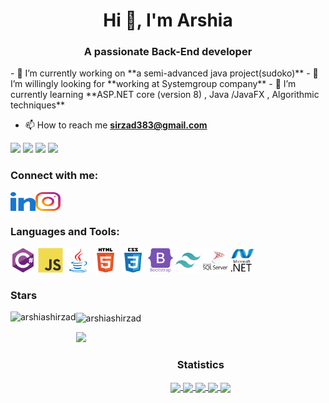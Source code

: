 <h1 align="center">Hi 👋, I'm Arshia</h1>
<h3 align="center">A passionate Back-End developer</h3>
- 🔭 I’m currently working on **a semi-advanced java project(sudoko)**
- 👯 I’m willingly looking for **working at Systemgroup company**
- 🌱 I’m currently learning **ASP.NET core (version 8) , Java /JavaFX , Algorithmic techniques**

- 📫 How to reach me **sirzad383@gmail.com**

<div> <a href="https://www.linkedin.com/in/arshiashirzad" target="_blank"><img src="https://img.shields.io/badge/LinkedIn-0077B5?style=for-the-badge&logo=linkedin&logoColor=white" target="_blank"></a>
<a href="https://github.com/arshiashirzad" target="_blank"><img src="https://img.shields.io/badge/GitHub-100000?style=for-the-badge&logo=github&logoColor=white" target="_blank"></a>
<a href="https://instagram.com/arshia._.shirzad" target="_blank"><img src="https://img.shields.io/badge/Instagram-E4405F?style=for-the-badge&logo=instagram&logoColor=white" target="_blank"></a>
<a href = "mailto:sirzad383@gmail.com"><img src="https://img.shields.io/badge/-Gmail-%23333?style=for-the-badge&logo=gmail&logoColor=white" target="_blank"></a>
</div><h3 align="left">Connect with me:</h3>
<p align="left">
<a href="https://linkedin.com/in/arshiashirzad" target="blank"><img align="center" src="https://raw.githubusercontent.com/teamedwardforever/Readme-Generator/71f25dd8b98329b168142a6b782a107b75eab178/svg/Social/linked-in-alt.svg" alt="arshiashirzad" height="30" width="40" /></a><a href="https://instagram.com/arshia._.shirzad" target="blank"><img align="center" src="https://raw.githubusercontent.com/teamedwardforever/Readme-Generator/71f25dd8b98329b168142a6b782a107b75eab178/svg/Social/instagram.svg" alt="arshia._.shirzad" height="30" width="40" /></a></p>

<h3 align="left">Languages and Tools:</h3>
<p align="left">
<img src="https://raw.githubusercontent.com/teamedwardforever/Readme-Generator/71f25dd8b98329b168142a6b782a107b75eab178/svg/Skills/Languages/csharp-original.svg" alt="Csharp" width="40" height="40"/>
<img src="https://raw.githubusercontent.com/teamedwardforever/Readme-Generator/71f25dd8b98329b168142a6b782a107b75eab178/svg/Skills/Languages/javascript-original.svg" alt="Javascript" width="40" height="40"/>
<img src="https://raw.githubusercontent.com/teamedwardforever/Readme-Generator/71f25dd8b98329b168142a6b782a107b75eab178/svg/Skills/Languages/java-original.svg" alt="Java" width="40" height="40"/>
<img src="https://raw.githubusercontent.com/teamedwardforever/Readme-Generator/71f25dd8b98329b168142a6b782a107b75eab178/svg/Skills/Frontend/html5-original-wordmark.svg" alt="HTML" width="40" height="40"/>
<img src="https://raw.githubusercontent.com/teamedwardforever/Readme-Generator/71f25dd8b98329b168142a6b782a107b75eab178/svg/Skills/Frontend/css3-original-wordmark.svg" alt="Css" width="40" height="40"/>
<img src="https://raw.githubusercontent.com/teamedwardforever/Readme-Generator/71f25dd8b98329b168142a6b782a107b75eab178/svg/Skills/Frontend/bootstrap-plain-wordmark.svg" alt="Bootstrap" width="40" height="40"/>
<img src="https://raw.githubusercontent.com/teamedwardforever/Readme-Generator/71f25dd8b98329b168142a6b782a107b75eab178/svg/Skills/Frontend/tailwindcss-icon.svg" alt="Tailwindcss" width="40" height="40"/>
<img src="https://raw.githubusercontent.com/teamedwardforever/Readme-Generator/71f25dd8b98329b168142a6b782a107b75eab178/svg/Skills/Database/microsoft-sql-server-logo.svg" alt="Microsoft Sql Server" width="40" height="40"/>
<img src="https://raw.githubusercontent.com/teamedwardforever/Readme-Generator/71f25dd8b98329b168142a6b782a107b75eab178/svg/Skills/Framework/dot-net-original-wordmark.svg" alt="Dot Net" width="40" height="40"/>
</p>

<h3 align="left">Stars</h3>
<img align="left" height="180em" src="https://github-readme-stats.vercel.app/api/top-langs/?username=arshiashirzad&layout=compact&theme=shades-of-purple" alt=arshiashirzad />

<p><img align="center" height="180em" src="https://github-readme-streak-stats.herokuapp.com/?user=arshiashirzad&theme=shades-of-purple" alt="arshiashirzad" /></p>

<img src="https://user-images.githubusercontent.com/73097560/115834477-dbab4500-a447-11eb-908a-139a6edaec5c.gif"><h3 align="center">Statistics</h3>
<div align="center">
<a href="https://github.com/arshiashirzad">
<img align="center" src="http://github-profile-summary-cards.vercel.app/api/cards/stats?username=arshiashirzad&theme=shades_of_purple" height="180em" />
<img align="center" src="http://github-profile-summary-cards.vercel.app/api/cards/most-commit-language?username=arshiashirzad&theme=2077" height="180em" />
<img align="center" src="http://github-profile-summary-cards.vercel.app/api/cards/repos-per-language?username=arshiashirzad&theme=2077" height="180em" />
<img align="center" src="http://github-profile-summary-cards.vercel.app/api/cards/productive-time?username=arshiashirzad&theme=2077" height="180em" />
<img align="center" src="http://github-profile-summary-cards.vercel.app/api/cards/profile-details?username=arshiashirzad&theme=2077" height="180em" />
</div>
